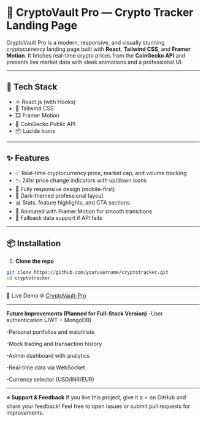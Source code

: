 # 🚀 CryptoVault Pro — Crypto Tracker Landing Page

CryptoVault Pro is a modern, responsive, and visually stunning cryptocurrency landing page built with **React**, **Tailwind CSS**, and **Framer Motion**. It fetches real-time crypto prices from the **CoinGecko API** and presents live market data with sleek animations and a professional UI.

---

## 🧰 Tech Stack

- ⚛️ React.js (with Hooks)
- 🎨 Tailwind CSS
- 🎞️ Framer Motion
- 🔗 CoinGecko Public API
- 📦 Lucide Icons

---

## ✨ Features

- ✅ Real-time cryptocurrency price, market cap, and volume tracking
- 📉 24hr price change indicators with up/down icons
- 🧠 Fully responsive design (mobile-first)
- 🌙 Dark-themed professional layout
- 📊 Stats, feature highlights, and CTA sections
- 🎥 Animated with Framer Motion for smooth transitions
- 🧪 Fallback data support if API fails

---

## 📦 Installation

1. **Clone the repo**

```bash
git clone https://github.com/yourusername/cryptotracker.git
cd cryptotracker
```

---
🔗 Live Demo
🌐 [CryptoVault-Pro](https://cryptovault-pro.netlify.app/)

---

**Future Improvements (Planned for Full-Stack Version)**
-User authentication (JWT + MongoDB)

-Personal portfolios and watchlists

-Mock trading and transaction history

-Admin dashboard with analytics

-Real-time data via WebSocket

-Currency selector (USD/INR/EUR)

---

**⭐️ Support & Feedback**
If you like this project, give it a ⭐ on GitHub and share your feedback!
Feel free to open issues or submit pull requests for improvements.


